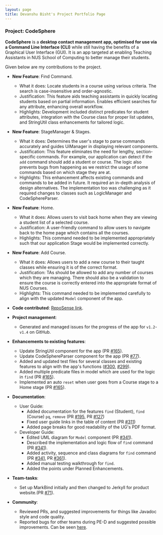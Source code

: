 ```yaml
---
layout: page
title: Devanshu Bisht's Project Portfolio Page
---
```


### Project: CodeSphere

**CodeSphere** is a **desktop contact management app, optimised for use via a Command Line Interface (CLI)**
while still having the benefits of a Graphical User Interface (GUI).
It is an app targeted at enabling Teaching Assistants in NUS School of Computing to better manage their students.

Given below are my contributions to the project.

* **New Feature**: Find Command.
  * What it does: Locate students in a course using various criteria. The search is case-insensitive and order-agnostic.
  * Justification: This feature aids teaching assistants in quickly locating students based on partial information. Enables efficient searches for any attribute, enhancing overall workflow.
  * Highlights: Development included distinct predicates for student attributes, integration with the Course class for proper list updates, and StringUtil class enhancements for tailored logic.

* **New Feature**: StageManager & Stages.
  * What it does: Determines the user's stage to parse commands accurately and guides UiManager in displaying relevant components.
  * Justification: This feature eliminates the need for lengthy, section-specific commands. For example, our application can detect if the `add` command should add a student or course. The logic also prevents bugs from happening as we restrict the usage of some commands based on which stage they are at.
  * Highlights: This enhancement affects existing commands and commands to be added in future. It required an in-depth analysis of design alternatives. The implementation too was challenging as it required changes to classes such as LogicManager and CodeSphereParser.

* **New Feature**: Home.
  * What it does: Allows users to visit back home when they are viewing a student list of a selected course.
  * Justification: A user-friendly command to allow users to navigate back to the home page which contains all the courses.
  * Highlights: This command needed to be implemented appropriately such that our application Stage would be implemented correctly.

* **New Feature**: Add Course.
  * What it does: Allows users to add a new course to their taught classes while ensuring it is of the correct format.
  * Justification: TAs should be allowed to add any number of courses which they are managing. There should also be a validation to ensure the course is correctly entered into the appropriate format of NUS Courses.
  * Highlights: This command needed to be implemented carefully to align with the updated `Model` component of the app.

* **Code contributed**: [RepoSense link](https://nus-cs2103-ay2324s1.github.io/tp-dashboard/?search=devanshu&sort=groupTitle&sortWithin=title&timeframe=commit&mergegroup=&groupSelect=groupByRepos&breakdown=true&checkedFileTypes=docs~functional-code~test-code&since=2023-09-22&tabOpen=true&tabType=authorship&tabAuthor=devanshubisht&tabRepo=AY2324S1-CS2103T-W15-4%2Ftp%5Bmaster%5D&authorshipIsMergeGroup=false&authorshipFileTypes=docs~functional-code~test-code&authorshipIsBinaryFileTypeChecked=false&authorshipIsIgnoredFilesChecked=false).

* **Project management**:
    * Generated and managed issues for the progress of the app for `v1.2`-`v1.4` on GitHub.

* **Enhancements to existing features**:
    * Update StringUtil component for the app (PR [#165](https://github.com/AY2324S1-CS2103T-W15-4/tp/pull/165)).
    * Update CodeSphereParser component for the app (PR [#77](https://github.com/AY2324S1-CS2103T-W15-4/tp/pull/77)).
    * Added and updated test files for several classes and existing features to align with the app's functions ([#300](https://github.com/AY2324S1-CS2103T-W15-4/tp/pull/300), [#299](https://github.com/AY2324S1-CS2103T-W15-4/tp/pull/#299)).
    * Added multiple predicate files in model which are used for the logic in `find` (PR [#165](https://github.com/AY2324S1-CS2103T-W15-4/tp/pull/165)).
    * Implemented an auto `reset` when user goes from a Course stage to a Home stage (PR [#165](https://github.com/AY2324S1-CS2103T-W15-4/tp/pull/165)).

* **Documentation**:
    * User Guide:
        * Added documentation for the features `find` (Student), `find` (Course) `pq`, `remove`  (PR [#195](https://github.com/AY2324S1-CS2103T-W15-4/tp/pull/195), PR [#127](https://github.com/AY2324S1-CS2103T-W15-4/tp/pull/127))
        * Fixed user guide links in the table of content (PR [#311](https://github.com/AY2324S1-CS2103T-W15-4/tp/pull/311))
        * Added page breaks for good readability of the UG's PDF format.
    * Developer Guide:
        * Edited UML diagram for `Model` component (PR [#341](https://github.com/AY2324S1-CS2103T-W15-4/tp/pull/341/)).
        * Described the implementation and logic flow of `find` command (PR [#341](https://github.com/AY2324S1-CS2103T-W15-4/tp/pull/341/)).
        * Added activity, sequence and class diagrams for `find` command (PR [#341](https://github.com/AY2324S1-CS2103T-W15-4/tp/pull/341/), PR [#361](https://github.com/AY2324S1-CS2103T-W15-4/tp/pull/361)).
        * Added manual testing walkthrough for `find`.
        * Added the points under Planned Enhancements.

* **Team-tasks**:
  * Set up MarkBind initially and then changed to Jerkyll for product website.(PR [#71](https://github.com/AY2324S1-CS2103T-W15-4/tp/pull/71)).

* **Community**:
    * Reviewed PRs, and suggested improvements for things like Javadoc style and code quality.
    * Reported bugs for other teams during PE-D and suggested possible improvements. Can be seen [here](https://github.com/devanshubisht/ped).
